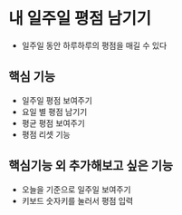 # 내 일주일 평점 남기기
- 일주일 동안 하루하루의 평점을 매길 수 있다

## 핵심 기능
- 일주일 평점 보여주기
- 요일 별 평점 남기기
- 평균 평점 보여주기
- 평점 리셋 기능

## 핵심기능 외 추가해보고 싶은 기능
- 오늘을 기준으로 일주일 보여주기 
- 키보드 숫자키를 눌러서 평점 입력
